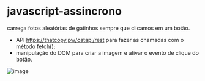 # javascript-assincrono
carrega fotos aleatórias de gatinhos sempre que clicamos em um botão. 
- API https://thatcopy.pw/catapi/rest para fazer as chamadas com o método fetch();
- manipulação do DOM para criar a imagem e ativar o evento de clique do botão.

![image](https://user-images.githubusercontent.com/106626735/177017587-80961601-6a6a-4ccf-b5a8-0053b046fcd9.png)
